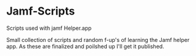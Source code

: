 # Jamf-Scripts

Scripts used with jamf Helper.app

Small collection of scripts and random f-up's of learning the Jamf helper app. As these are finalized and poilshed up I'll get it published. 


